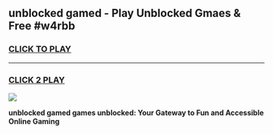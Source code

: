 
## unblocked gamed - Play Unblocked Gmaes & Free #w4rbb
<h3>
<a href="https://premium.freeplayer.one?title=unblocked_gamed&ref=03M">CLICK TO PLAY</a></h3>
<hr>

<h3>
<a href="https://premium.freeplayer.one?title=unblocked_gamed&ref=03M">CLICK 2 PLAY</a>
  
</h3>

<a href="https://premium.freeplayer.one?title=unblocked_gamed&ref=03M"><img src="https://clearcache.store/games.png"></a>


**unblocked gamed games unblocked: Your Gateway to Fun and Accessible Online Gaming**
